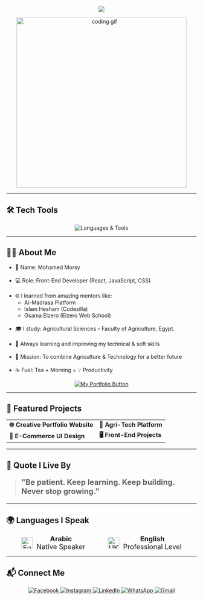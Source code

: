 <!-- ✨ Header Animated Title -->
<p align="center">
  <img src="https://readme-typing-svg.demolab.com?font=Fira+Code&size=26&pause=1000&color=13BEA0&vCenter=true&width=500&lines=Hi+there!+%F0%9F%91%8B;I'm+Mohamed+Morsy.;Front-End+Developer+%F0%9F%92%BB;Agriculture+Student+%F0%9F%8C%B1;Lover+of+Code+%26+Creativity!" />
</p>

<!-- 👨‍💻 Hero GIF -->
<p align="center">
  <img src="https://media.giphy.com/media/ZVik7pBtu9dNS/giphy.gif" width="450" alt="coding gif">
</p>

---

<h2 align="left">🛠️ Tech Tools</h2>

<p align="center">
  <img src="https://skillicons.dev/icons?i=python,html,css,js,react,tailwind,bootstrap,git,github,vscode,figma" alt="Languages & Tools" />
</p>

---
<h2 align="left">👨‍💼 About Me</h2>

<ul>
  <li>👋 Name: Mohamed Morsy</li><br>
  <li>💻 Role: Front-End Developer (React, JavaScript, CSS)</li><br>
  <li>🌐 I learned from amazing mentors like:
    <ul>
      <li>Al-Madrasa Platform</li> 
      <li>Islam Hesham (Codezilla)</li>
      <li>Osama Elzero (Elzero Web School)</li>
    </ul>
  </li><br>
  <li>🎓 I study: Agricultural Sciences – Faculty of Agriculture, Egypt.</li><br>
  <li>🧠 Always learning and improving my technical & soft skills</li><br>
  <li>🚀 Mission: To combine Agriculture & Technology for a better future</li><br>
  <li>☕ Fuel: Tea + Morning = 💡 Productivity</li>
</ul>

<p align="center">
  <a href="#projects" target="_blank">
    <img src="https://img.shields.io/badge/🌐 View My Portfolio-13BEA0?style=for-the-badge&logo=react&logoColor=white" alt="My Portfolio Button"/>
  </a>
</p>

---

<!-- 🚀 Projects Section -->
<h2>🚀 Featured Projects</h2>

<table>
  <tr>
    <td>
      <strong>🌐 Creative Portfolio Website</strong><br />
    </td>
    <td>
      <strong>🌾 Agri-Tech Platform</strong><br />
    </td>
  </tr>
  <tr>
    <td>
      <strong>🛒 E-Commerce UI Design</strong><br />
    </td>
    <td>
      <strong>🖥️ Front-End Projects</strong><br />
    </td>
  </tr>
</table>

---

<h2 align="left">🧠 Quote I Live By</h2>

<blockquote>
  <p style="font-size: 20px; font-weight: bold;">
    "Be patient. Keep learning. Keep building. Never stop growing."
  </p>
</blockquote>

 ---

<!-- 🌍 Languages I Speak -->
<h2 align="left">🌍 Languages I Speak</h2>

<div align="center" style="font-size: 18px; display: flex; justify-content: center; gap: 60px;">

  <div style="display: flex; align-items: center; gap: 10px;">
    <img src="https://flagcdn.com/w40/eg.png" width="30" alt="Egypt Flag" />
    <div>
      <strong>Arabic</strong><br />
      <span>Native Speaker</span>
    </div>
  </div>

  <div style="display: flex; align-items: center; gap: 10px;">
    <img src="https://flagcdn.com/w40/gb.png" width="30" alt="UK Flag" />
    <div>
      <strong>English</strong><br />
      <span>Professional Level</span>
    </div>
  </div>

</div>

---

<!-- 📬 Let's Connect -->
<h2 align="left">📬 Connect Me </h2>

<p align="center">
  <a href="https://www.facebook.com/medo.morsy.12382" target="_blank">
    <img src="https://img.shields.io/badge/Facebook-1877F2?style=for-the-badge&logo=facebook&logoColor=white" alt="Facebook" />
  </a>
  <a href="https://www.instagram.com/m.mors7_?igsh=ZHc5anNzM2Rmbjg4" target="_blank">
    <img src="https://img.shields.io/badge/Instagram-E4405F?style=for-the-badge&logo=instagram&logoColor=white" alt="Instagram" />
  </a>
  <a href="https://www.linkedin.com/in/mohamed-ahmed-8b0a67330" target="_blank">
    <img src="https://img.shields.io/badge/LinkedIn-0A66C2?style=for-the-badge&logo=linkedin&logoColor=white" alt="LinkedIn" />
  </a>
  <a href="https://wa.me/201099794426" target="_blank">
    <img src="https://img.shields.io/badge/WhatsApp-25D366?style=for-the-badge&logo=whatsapp&logoColor=white" alt="WhatsApp" />
  </a>
  <a href="mailto:mohamed2004ahmedd@gmail.com" target="_blank">
    <img src="https://img.shields.io/badge/Gmail-D14836?style=for-the-badge&logo=gmail&logoColor=white" alt="Gmail" />
  </a>
</p>
